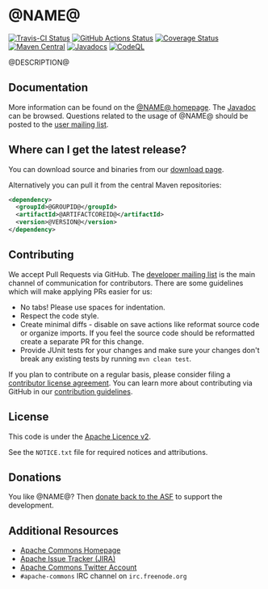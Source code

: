 <!---
 Licensed to the Apache Software Foundation (ASF) under one or more
 contributor license agreements.  See the NOTICE file distributed with
 this work for additional information regarding copyright ownership.
 The ASF licenses this file to You under the Apache License, Version 2.0
 (the "License"); you may not use this file except in compliance with
 the License.  You may obtain a copy of the License at

      http://www.apache.org/licenses/LICENSE-2.0

 Unless required by applicable law or agreed to in writing, software
 distributed under the License is distributed on an "AS IS" BASIS,
 WITHOUT WARRANTIES OR CONDITIONS OF ANY KIND, either express or implied.
 See the License for the specific language governing permissions and
 limitations under the License.
-->
<!---
 +======================================================================+
 |****                                                              ****|
 |****      THIS FILE IS GENERATED BY THE COMMONS BUILD PLUGIN      ****|
 |****                    DO NOT EDIT DIRECTLY                      ****|
 |****                                                              ****|
 +======================================================================+
 | TEMPLATE FILE: readme-md-template.md                                 |
 | commons-build-plugin/trunk/src/main/resources/commons-xdoc-templates |
 +======================================================================+
 |                                                                      |
 | 1) Re-generate using: mvn commons-build:readme-md                    |
 |                                                                      |
 | 2) Set the following properties in the component's pom:              |
 |    - commons.componentid (required, alphabetic, lower case)          |
 |    - commons.release.version (required)                              |
 |                                                                      |
 | 3) Example Properties                                                |
 |                                                                      |
 |  <properties>                                                        |
 |    <commons.componentid>math</commons.componentid>                   |
 |    <commons.release.version>1.2</commons.release.version>            |
 |  </properties>                                                       |
 |                                                                      |
 +======================================================================+
--->
@NAME@
===================

[![Travis-CI Status](https://travis-ci.org/apache/commons-@ID@.svg)](https://travis-ci.org/apache/commons-@ID@)
[![GitHub Actions Status](https://github.com/apache/commons-@ID@/workflows/Java%20CI/badge.svg)](https://github.com/apache/commons-@ID@/actions)
[![Coverage Status](https://coveralls.io/repos/apache/commons-@ID@/badge.svg)](https://coveralls.io/r/apache/commons-@ID@)
[![Maven Central](https://maven-badges.herokuapp.com/maven-central/@GROUPID@/@ARTIFACTCOREID@/badge.svg)](https://maven-badges.herokuapp.com/maven-central/@GROUPID@/@ARTIFACTCOREID@/)
[![Javadocs](https://javadoc.io/badge/@GROUPID@/@ARTIFACTCOREID@/@VERSION@.svg)](https://javadoc.io/doc/@GROUPID@/@ARTIFACTCOREID@/@VERSION@)
[![CodeQL](https://github.com/apache/commons-@ID@/workflows/CodeQL/badge.svg)](https://github.com/apache/commons-@ID@/actions?query=workflow%3ACodeQL)

@DESCRIPTION@

Documentation
-------------

More information can be found on the [@NAME@ homepage](https://commons.apache.org/proper/commons-@ID@).
The [Javadoc](https://commons.apache.org/proper/commons-@ID@/apidocs) can be browsed.
Questions related to the usage of @NAME@ should be posted to the [user mailing list][ml].

Where can I get the latest release?
-----------------------------------
You can download source and binaries from our [download page](https://commons.apache.org/proper/commons-@ID@/download_@ID@.cgi).

Alternatively you can pull it from the central Maven repositories:

```xml
<dependency>
  <groupId>@GROUPID@</groupId>
  <artifactId>@ARTIFACTCOREID@</artifactId>
  <version>@VERSION@</version>
</dependency>
```

Contributing
------------

We accept Pull Requests via GitHub. The [developer mailing list][ml] is the main channel of communication for contributors.
There are some guidelines which will make applying PRs easier for us:
+ No tabs! Please use spaces for indentation.
+ Respect the code style.
+ Create minimal diffs - disable on save actions like reformat source code or organize imports. If you feel the source code should be reformatted create a separate PR for this change.
+ Provide JUnit tests for your changes and make sure your changes don't break any existing tests by running ```mvn clean test```.

If you plan to contribute on a regular basis, please consider filing a [contributor license agreement](https://www.apache.org/licenses/#clas).
You can learn more about contributing via GitHub in our [contribution guidelines](CONTRIBUTING.md).

License
-------
This code is under the [Apache Licence v2](https://www.apache.org/licenses/LICENSE-2.0).

See the `NOTICE.txt` file for required notices and attributions.

Donations
---------
You like @NAME@? Then [donate back to the ASF](https://www.apache.org/foundation/contributing.html) to support the development.

Additional Resources
--------------------

+ [Apache Commons Homepage](https://commons.apache.org/)
+ [Apache Issue Tracker (JIRA)](https://issues.apache.org/jira/browse/@JIRA_ID@)
+ [Apache Commons Twitter Account](https://twitter.com/ApacheCommons)
+ `#apache-commons` IRC channel on `irc.freenode.org`

[ml]:https://commons.apache.org/mail-lists.html
